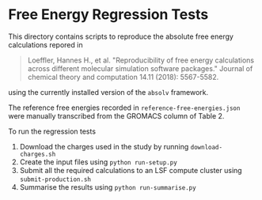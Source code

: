 # Free Energy Regression Tests

This directory contains scripts to reproduce the absolute free energy calculations repored in

> Loeffler, Hannes H., et al. "Reproducibility of free energy calculations across different molecular simulation 
> software packages." Journal of chemical theory and computation 14.11 (2018): 5567-5582.

using the currently installed version of the `absolv` framework.

The reference free energies recorded in `reference-free-energies.json` were manually transcribed from the GROMACS 
column of Table 2.

To run the regression tests

1) Download the charges used in the study by running `download-charges.sh`
2) Create the input files using `python run-setup.py`
3) Submit all the required calculations to an LSF compute cluster using `submit-production.sh`
4) Summarise the results using `python run-summarise.py`
